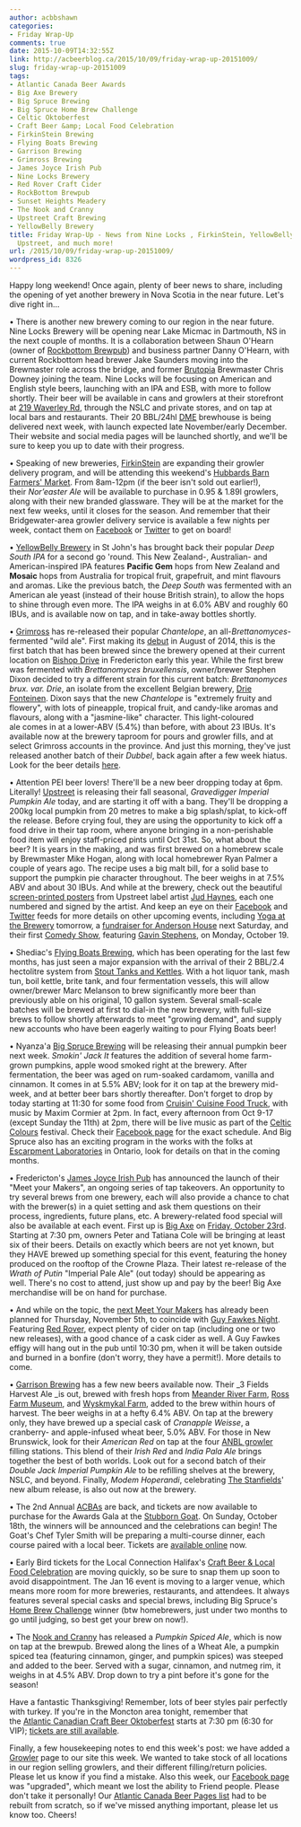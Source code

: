 ```yaml
---
author: acbbshawn
categories:
- Friday Wrap-Up
comments: true
date: 2015-10-09T14:32:55Z
link: http://acbeerblog.ca/2015/10/09/friday-wrap-up-20151009/
slug: friday-wrap-up-20151009
tags:
- Atlantic Canada Beer Awards
- Big Axe Brewery
- Big Spruce Brewing
- Big Spruce Home Brew Challenge
- Celtic Oktoberfest
- Craft Beer &amp; Local Food Celebration
- FirkinStein Brewing
- Flying Boats Brewing
- Garrison Brewing
- Grimross Brewing
- James Joyce Irish Pub
- Nine Locks Brewery
- Red Rover Craft Cider
- RockBottom Brewpub
- Sunset Heights Meadery
- The Nook and Cranny
- Upstreet Craft Brewing
- YellowBelly Brewery
title: Friday Wrap-Up - News from Nine Locks , FirkinStein, YellowBelly, Grimross,
  Upstreet, and much more!
url: /2015/10/09/friday-wrap-up-20151009/
wordpress_id: 8326
---
```


Happy long weekend! Once again, plenty of beer news to share, including the opening of yet another brewery in Nova Scotia in the near future. Let's dive right in...

• There is another new brewery coming to our region in the near future. Nine Locks Brewery will be opening near Lake Micmac in Dartmouth, NS in the next couple of months. It is a collaboration between Shaun O'Hearn (owner of [Rockbottom Brewpub](http://rockbottombrewpub.ca/)) and business partner Danny O'Hearn, with current Rockbottom head brewer Jake Saunders moving into the Brewmaster role across the bridge, and former [Brutopia](http://brutopia.net/) Brewmaster Chris Downey joining the team. Nine Locks will be focusing on American and English style beers, launching with an IPA and ESB, with more to follow shortly. Their beer will be available in cans and growlers at their storefront at [219 Waverley Rd](https://www.google.com/maps/place/219+Waverley+Rd,+Dartmouth,+NS+B2X,+Canada), through the NSLC and private stores, and on tap at local bars and restaurants. Their 20 BBL/24hl [DME](http://www.dmebrewing.ca/) brewhouse is being delivered next week, with launch expected late November/early December. Their website and social media pages will be launched shortly, and we'll be sure to keep you up to date with their progress.

• Speaking of new breweries, [FirkinStein](https://www.facebook.com/FirkinStein-Brewing-754150891380564) are expanding their growler delivery program, and will be attending this weekend's [Hubbards Barn Farmers' Market](http://hubbardsbarn.org/farmers-market/). From 8am-12pm (if the beer isn't sold out earlier!), their _Nor’easter Ale_ will be available to purchase in 0.95 & 1.89l growlers, along with their new branded glassware. They will be at the market for the next few weeks, until it closes for the season. And remember that their Bridgewater-area growler delivery service is available a few nights per week, contact them on [Facebook](https://www.facebook.com/FirkinStein-Brewing-754150891380564/timeline/) or [Twitter](http://www.twitter.com/Firkin_Stein) to get on board!

• [YellowBelly Brewery](http://www.yellowbellybrewery.com/) in St John's has brought back their popular _Deep South IPA_ for a second go 'round. This New Zealand-, Australian- and American-inspired IPA features **Pacific Gem** hops from New Zealand and **Mosaic** hops from Australia for tropical fruit, grapefruit, and mint flavours and aromas. Like the previous batch, the _Deep South_ was fermented with an American ale yeast (instead of their house British strain), to allow the hops to shine through even more. The IPA weighs in at 6.0% ABV and roughly 60 IBUs, and is available now on tap, and in take-away bottles shortly.

• [Grimross](https://www.facebook.com/pages/Grimross-Brewing-Co/110264115801307) has re-released their popular _Chantelope_, an all-_Brettanomyces_-fermented "wild ale". First making its [debut](http://acbeerblog.ca/2014/08/08/friday-wrap-up-20140808/) in August of 2014, this is the first batch that has been brewed since the brewery opened at their current location on [Bishop Drive](https://www.google.com/maps/place/Grimross+Brewing/@45.9409484,-66.6755169,17z/data=!3m1!4b1!4m2!3m1!1s0x4ca418a206012f43:0xc064780c5bff8803) in Fredericton early this year. While the first brew was fermented with _Brettanomyces bruxellensis_, owner/brewer Stephen Dixon decided to try a different strain for this current batch: _Brettanomyces brux. var. Drie_, an isolate from the excellent Belgian brewery, [Drie Fonteinen](http://www.3fonteinen.be/). Dixon says that the new _Chantelope_ is "extremely fruity and flowery", with lots of pineapple, tropical fruit, and candy-like aromas and flavours, along with a "jasmine-like" character. This light-coloured ale comes in at a lower-ABV (5.4%) than before, with about 23 IBUs. It's available now at the brewery taproom for pours and growler fills, and at select Grimross accounts in the province. And just this morning, they've just released another batch of their _Dubbel_, back again after a few week hiatus. Look for the beer details [here](http://acbeerblog.ca/2015/08/21/friday-wrap-up-20150821/).

• Attention PEI beer lovers! There'll be a new beer dropping today at 6pm. Literally! [Upstreet](http://upstreetcraftbrewing.com) is releasing their fall seasonal, _Gravedigger Imperial Pumpkin Ale_ today, and are starting it off with a bang. They'll be dropping a 200kg local pumpkin from 20 metres to make a big splash/splat, to kick-off the release. Before crying foul, they are using the opportunity to kick off a food drive in their tap room, where anyone bringing in a non-perishable food item will enjoy staff-priced pints until Oct 31st. So, what about the beer? It is years in the making, and was first brewed on a homebrew scale by Brewmaster Mike Hogan, along with local homebrewer Ryan Palmer a couple of years ago. The recipe uses a big malt bill, for a solid base to support the pumpkin pie character throughout. The beer weighs in at 7.5% ABV and about 30 IBUs. And while at the brewery, check out the beautiful [screen-printed posters](https://www.facebook.com/UpstreetCraftBrewing/photos/a.353822721485615.1073741829.325970250937529/441463179388235/?type=3&theater) from Upstreet label artist [Jud Haynes](http://www.judhaynes.com/), each one numbered and signed by the artist. And keep an eye on their [Facebook](https://www.facebook.com/UpstreetCraftBrewing?fref=ts) and [Twitter](http://www.twitter.com/UpstreetBrewing) feeds for more details on other upcoming events, including [Yoga at the Brewery](https://www.facebook.com/events/1500739810252864/) tomorrow, a [fundraiser for Anderson House](https://www.facebook.com/events/545549362258913/) next Saturday, and their first [Comedy Show](https://www.facebook.com/events/1636272236636933/), featuring [Gavin Stephens](http://www.gavinstephens.ca/), on Monday, October 19.

• Shediac's [Flying Boats Brewing](https://www.facebook.com/pages/Flying-Boats-Brewing/1580598582194710), which has been operating for the last few months, has just seen a major expansion with the arrival of their 2 BBL/2.4 hectolitre system from [Stout Tanks and Kettles](https://conical-fermenter.com/). With a hot liquor tank, mash tun, boil kettle, brite tank, and four fermentation vessels, this will allow owner/brewer Marc Melanson to brew significantly more beer than previously able on his original, 10 gallon system. Several small-scale batches will be brewed at first to dial-in the new brewery, with full-size brews to follow shortly afterwards to meet "growing demand", and supply new accounts who have been eagerly waiting to pour Flying Boats beer!

• Nyanza'a [Big Spruce Brewing](http://www.bigspruce.ca/) will be releasing their annual pumpkin beer next week. _Smokin' Jack It_ features the addition of several home farm-grown pumpkins, apple wood smoked right at the brewery. After fermentation, the beer was aged on rum-soaked cardamom, vanilla and cinnamon. It comes in at 5.5% ABV; look for it on tap at the brewery mid-week, and at better beer bars shortly thereafter. Don't forget to drop by today starting at 11:30 for some food from [Cruisin' Cuisine Food Truck](https://www.facebook.com/ccft2015), with music by Maxim Cormier at 2pm. In fact, every afternoon from Oct 9-17 (except Sunday the 11th) at 2pm, there will be live music as part of the [Celtic Colours](http://www.celtic-colours.com/) festival. Check their [Facebook page](https://www.facebook.com/events/1660232580886210/) for the exact schedule. And Big Spruce also has an exciting program in the works with the folks at [Escarpment Laboratories](http://www.escarpmentlabs.com/) in Ontario, look for details on that in the coming months.

• Fredericton's [James Joyce Irish Pub](https://www.facebook.com/FoodatTheCrownDowntown) has announced the launch of their "Meet your Makers", an ongoing series of tap takeovers. An opportunity to try several brews from one brewery, each will also provide a chance to chat with the brewer(s) in a quiet setting and ask them questions on their process, ingredients, future plans, etc. A brewery-related food special will also be available at each event. First up is [Big Axe](https://www.facebook.com/BigAxeBrewery) on [Friday, October 23rd](https://www.facebook.com/events/939778942761221/). Starting at 7:30 pm, owners Peter and Tatiana Cole will be bringing at least six of their beers. Details on exactly which beers are not yet known, but they HAVE brewed up something special for this event, featuring the honey produced on the rooftop of the Crowne Plaza. Their latest re-release of the _Wrath of Putin_ "Imperial Pale Ale" (out today) should be appearing as well. There's no cost to attend, just show up and pay by the beer! Big Axe merchandise will be on hand for purchase.

• And while on the topic, the [next Meet Your Makers](https://www.facebook.com/events/522947027871023/) has already been planned for Thursday, November 5th, to coincide with [Guy Fawkes Night](https://en.wikipedia.org/wiki/Guy_Fawkes_Night). Featuring [Red Rover](http://www.redroverbrew.com/), expect plenty of cider on tap (including one or two new releases), with a good chance of a cask cider as well. A Guy Fawkes effigy will hang out in the pub until 10:30 pm, when it will be taken outside and burned in a bonfire (don't worry, they have a permit!). More details to come.

• [Garrison Brewing](http://www.garrisonbrewing.com/) has a few new beers available now. Their _3 Fields Harvest Ale _is out, brewed with fresh hops from [Meander River Farm](http://www.meanderriverfarm.ca/), [Ross Farm Museum](https://rossfarm.novascotia.ca/), and [Wyskmykal Farm](http://wysmykalfarm.ca/), added to the brew within hours of harvest. The beer weighs in at a hefty 6.4% ABV. On tap at the brewery only, they have brewed up a special cask of _Cranapple Weisse_, a cranberry- and apple-infused wheat beer, 5.0% ABV. For those in New Brunswick, look for their _American Red_ on tap at the four [ANBL growler](http://www.nbliquor.com/documents/growler.pdf) filling stations. This blend of their _Irish Red_ and _India Pala Ale_ brings together the best of both worlds. Look out for a second batch of their _Double Jack Imperial Pumpkin Ale_ to be refilling shelves at the brewery, NSLC, and beyond. Finally, _Modem Hoperandi_, celebrating [The Stanfields](http://www.thestanfields.ca/)' new album release, is also out now at the brewery.

• The 2nd Annual [ACBAs](https://www.facebook.com/BeerAwardsAtlantic) are back, and tickets are now available to purchase for the Awards Gala at the [Stubborn Goat](http://www.stubborngoat.ca/). On Sunday, October 18th, the winners will be announced and the celebrations can begin! The Goat's Chef Tyler Smith will be preparing a multi-course dinner, each course paired with a local beer. Tickets are [available online](http://shop.thechronicleherald.ca/Atlantic-Canadian-Beer-Awards-Ticket_p_6561.html) now.

• Early Bird tickets for the Local Connection Halifax's [Craft Beer & Local Food Celebration](http://localconnections.ca/events/view/536/the-third-annual-craft-beer-local-food-celebration) are moving quickly, so be sure to snap them up soon to avoid disappointment. The Jan 16 event is moving to a larger venue, which means more room for more breweries, restaurants, and attendees. It always features several special casks and special brews, including Big Spruce's [Home Brew Challenge](https://www.facebook.com/events/815036745283070/) winner (btw homebrewers, just under two months to go until judging, so best get your brew on now!).

• The [Nook and Cranny](http://thenookandcranny.ca/) has released a _Pumpkin Spiced Ale_, which is now on tap at the brewpub. Brewed along the lines of a Wheat Ale, a pumpkin spiced tea (featuring cinnamon, ginger, and pumpkin spices) was steeped and added to the beer. Served with a sugar, cinnamon, and nutmeg rim, it weighs in at 4.5% ABV. Drop down to try a pint before it's gone for the season!

Have a fantastic Thanksgiving! Remember, lots of beer styles pair perfectly with turkey. If you're in the Moncton area tonight, remember that the [Atlantic Canadian Craft Beer Oktoberfest](https://www.facebook.com/events/937201213007684/) starts at 7:30 pm (6:30 for VIP); [tickets are still available](https://atlanticcraftoktoberfest.eventbrite.ca/).

Finally, a few housekeeping notes to end this week's post: we have added a [Growler](http://acbeerblog.ca/growlers/) page to our site this week. We wanted to take stock of all locations in our region selling growlers, and their different filling/return policies. Please let us know if you find a mistake. Also this week, our [Facebook page](https://www.facebook.com/ACBeerBlog) was "upgraded", which meant we lost the ability to Friend people. Please don't take it personally! Our [Atlantic Canada Beer Pages list](https://www.facebook.com/lists/10100694815876159) had to be rebuilt from scratch, so if we've missed anything important, please let us know too. Cheers!
